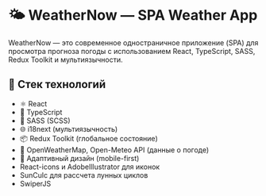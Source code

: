 # 🌤 WeatherNow — SPA Weather App

WeatherNow — это современное одностраничное приложение (SPA) для просмотра прогноза погоды с использованием React, TypeScript, SASS, Redux Toolkit и мультиязычности.

## 🔧 Стек технологий

- ⚛️ React
- 📘 TypeScript
- 🎨 SASS (SCSS)
- 🌐 i18next (мультиязычность)
- 📦 Redux Toolkit (глобальное состояние)
- 📡 OpenWeatherMap, Open-Meteo API (данные о погоде)
- 📱 Адаптивный дизайн (mobile-first)
- React-icons и AdobeIllustrator для иконок
- SunCulc для рассчета лунных циклов
- SwiperJS
